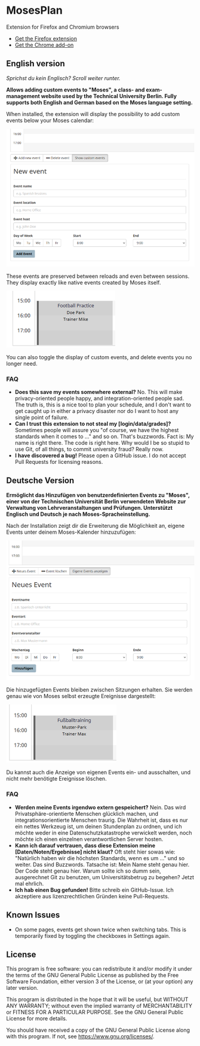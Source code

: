 # MosesPlan

Extension for Firefox and Chromium browsers

* [Get the Firefox extension](https://addons.mozilla.org/en-US/firefox/addon/mosesplan/)
* [Get the Chrome add-on](https://chrome.google.com/webstore/detail/mosesplan/kbfefilfmbljdpaookgedimngjbafkmo)

## English version

*Sprichst du kein Englisch? Scroll weiter runter.*

**Allows adding custom events to "Moses", a class- and exam-management website used by the Technical University Berlin.
Fully supports both English and German based on the Moses language setting.**

When installed, the extension will display the possibility to add custom events below your Moses calendar:

![](doc/images/1.png)

These events are preserved between reloads and even between sessions. They display exactly like native events created by
Moses itself.

![](doc/images/2.png)

You can also toggle the display of custom events, and delete events you no longer need.

### FAQ

* **Does this save my events somewhere external?** No. This will make privacy-oriented people happy, and
  integration-oriented people sad. The truth is, this is a nice tool to plan your schedule, and I don't want to get
  caught up in either a privacy disaster nor do I want to host any single point of failure.
* **Can I trust this extension to not steal my [login/data/grades]?** Sometimes people will assure you "of course, we
  have the highest standards when it comes to ..." and so on. That's buzzwords. Fact is: My name is right there. The
  code is right here. Why would I be so stupid to use Git, of all things, to commit university fraud? Really now.
* **I have discovered a bug!** Please open a GitHub issue. I do not accept Pull Requests for licensing reasons.

## Deutsche Version

**Ermöglicht das Hinzufügen von benutzerdefinierten Events zu "Moses", einer von der Technischen Universität Berlin
verwendeten Website zur Verwaltung von Lehrveranstaltungen und Prüfungen. Unterstützt Englisch und Deutsch je nach
Moses-Spracheinstellung.**

Nach der Installation zeigt dir die Erweiterung die Möglichkeit an, eigene Events unter deinem Moses-Kalender
hinzuzufügen:

![](doc/images/1_de.png)

Die hinzugefügten Events bleiben zwischen Sitzungen erhalten. Sie werden genau wie von Moses selbst erzeugte Ereignisse
dargestellt:

![](doc/images/2_de.png)

Du kannst auch die Anzeige von eigenen Events ein- und ausschalten, und nicht mehr benötigte Ereignisse löschen.

### FAQ

* **Werden meine Events irgendwo extern gespeichert?** Nein. Das wird Privatsphäre-orientierte Menschen glücklich
  machen, und integrationsorientierte Menschen traurig. Die Wahrheit ist, dass es nur ein nettes Werkzeug ist, um deinen
  Stundenplan zu ordnen, und ich möchte weder in eine Datenschutzkatastrophe verwickelt werden, noch möchte ich einen
  einzelnen verantwortlichen Server hosten.
* **Kann ich darauf vertrauen, dass diese Extension meine [Daten/Noten/Ergebnisse] nicht klaut?** Oft steht hier sowas
  wie: "Natürlich haben wir die höchsten Standards, wenn es um ..." und so weiter. Das sind Buzzwords. Tatsache ist:
  Mein Name steht genau hier. Der Code steht genau hier. Warum sollte ich so dumm sein, ausgerechnet Git zu benutzen, um
  Universitätsbetrug zu begehen? Jetzt mal ehrlich.
* **Ich hab einen Bug gefunden!** Bitte schreib ein GitHub-Issue. Ich akzeptiere aus lizenzrechtlichen Gründen keine
  Pull-Requests.

## Known Issues

* On some pages, events get shown twice when switching tabs. This is temporarily fixed by toggling the checkboxes in
  Settings again.

## License

This program is free software: you can redistribute it and/or modify it under the terms of the GNU General Public
License as published by the Free Software Foundation, either version 3 of the License, or (at your option) any later
version.

This program is distributed in the hope that it will be useful, but WITHOUT ANY WARRANTY; without even the implied
warranty of MERCHANTABILITY or FITNESS FOR A PARTICULAR PURPOSE. See the GNU General Public License for more details.

You should have received a copy of the GNU General Public License along with this program. If not,
see <https://www.gnu.org/licenses/>.